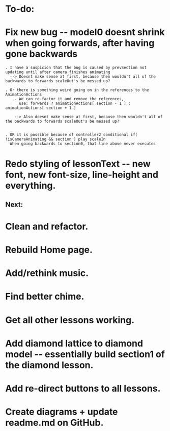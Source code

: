 # To-do:










  # Fix new bug -- model0 doesnt shrink when going forwards, after having gone backwards
    . I have a suspicion that the bug is caused by prevSection not updating until after camera finishes animating
      --> Doesnt make sense at first, because then wouldn't all of the backwards to forwards scaleOut's be messed up?

    . Or there is something weird going on in the references to the AnimationActions
        . We can re-factor it and remove the references, 
          use: forwards ? animationActions[ section - 1 ] : animationActions[ section + 1 ]

        --> Also doesnt make sense at first, because then wouldn't all of the backwards to forwards scaleOut's be messed up?


    . OR it is possible because of controller2 conditional if( !isCameraAnimating && section ) play scaleIn
      When going backwards to section0, that line above never executes






















  # Redo styling of lessonText -- new font, new font-size, line-height and everything.







































## Next:
  # Clean and refactor.
  # Rebuild Home page.
  # Add/rethink music.
  # Find better chime.
  # Get all other lessons working.
  # Add diamond lattice to diamond model -- essentially build section1 of the diamond lesson.
  # Add re-direct buttons to all lessons.
  # Create diagrams + update readme.md on GitHub.




